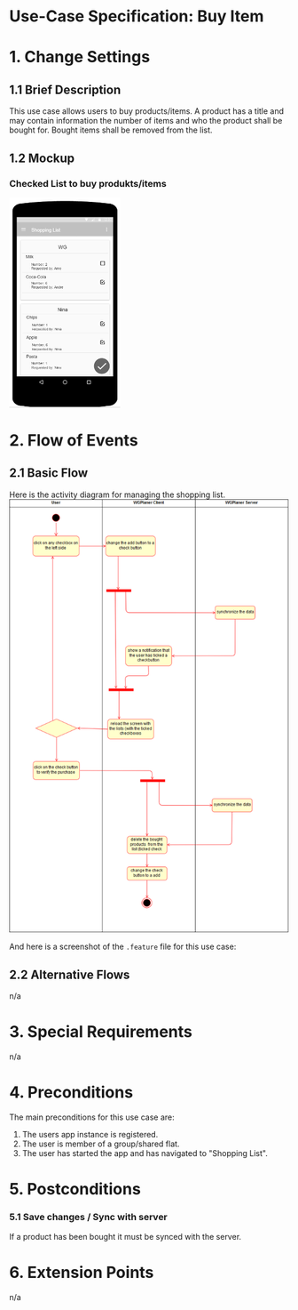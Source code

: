 # Use-Case Specification: Buy Item

# 1. Change Settings

## 1.1 Brief Description
This use case allows users to buy products/items.
A product has a title and may contain information the number of items and who the product shall be bought for. 
Bought items shall be removed from the list.

## 1.2 Mockup
### Checked List to buy produkts/items
[![Mockup CheckedList](../Mockups/uc_shopping_list_CheckedList_200px.png)](../Mockups/uc_shopping_list_CheckedList.PNG)

# 2. Flow of Events

## 2.1 Basic Flow
Here is the activity diagram for managing the shopping list.
![Activity Diagram](../ActivityDiagrams/uc_buy_item_activity_diagramm.png)

And here is a screenshot of the `.feature` file for this use case:

## 2.2 Alternative Flows
n/a

# 3. Special Requirements
n/a

# 4. Preconditions
The main preconditions for this use case are:

 1. The users app instance is registered.
 2. The user is member of a group/shared flat.
 2. The user has started the app and has navigated to "Shopping List".

# 5. Postconditions

### 5.1 Save changes / Sync with server
If a product has been bought it must be synced with the server.

# 6. Extension Points
n/a
